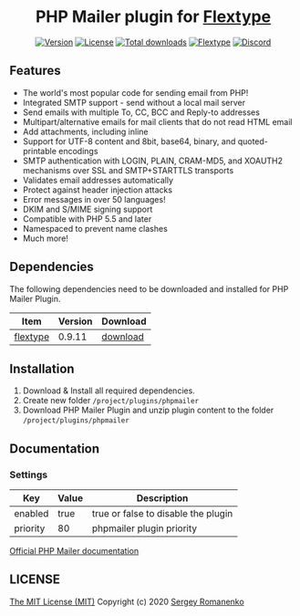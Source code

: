 <h1 align="center">PHP Mailer plugin for <a href="http://flextype.org/">Flextype</a></h1>

<p align="center">
<a href="https://github.com/flextype-plugins/phpmailer/releases"><img alt="Version" src="https://img.shields.io/github/release/flextype-plugins/phpmailer.svg?label=version&color=black"></a> <a href="https://github.com/flextype-plugins/phpmailer"><img src="https://img.shields.io/badge/license-MIT-blue.svg?color=black" alt="License"></a> <a href="https://github.com/flextype-plugins/phpmailer"><img src="https://img.shields.io/github/downloads/flextype-plugins/phpmailer/total.svg?color=black" alt="Total downloads"></a> <a href="https://github.com/flextype/flextype"><img src="https://img.shields.io/badge/Flextype-0.9.11-green.svg" alt="Flextype"></a> <a href=""><img src="https://img.shields.io/discord/423097982498635778.svg?logo=discord&color=black&label=Discord%20Chat" alt="Discord"></a>
</p>

## Features

* The world's most popular code for sending email from PHP!
* Integrated SMTP support - send without a local mail server
* Send emails with multiple To, CC, BCC and Reply-to addresses
* Multipart/alternative emails for mail clients that do not read HTML email
* Add attachments, including inline
* Support for UTF-8 content and 8bit, base64, binary, and quoted-printable encodings
* SMTP authentication with LOGIN, PLAIN, CRAM-MD5, and XOAUTH2 mechanisms over SSL and SMTP+STARTTLS transports
* Validates email addresses automatically
* Protect against header injection attacks
* Error messages in over 50 languages!
* DKIM and S/MIME signing support
* Compatible with PHP 5.5 and later
* Namespaced to prevent name clashes
* Much more!

## Dependencies

The following dependencies need to be downloaded and installed for PHP Mailer Plugin.

| Item | Version | Download |
|---|---|---|
| [flextype](https://github.com/flextype/flextype) | 0.9.11 | [download](https://github.com/flextype/flextype/releases) |

## Installation

1. Download & Install all required dependencies.
2. Create new folder `/project/plugins/phpmailer`
3. Download PHP Mailer Plugin and unzip plugin content to the folder `/project/plugins/phpmailer`

## Documentation

### Settings

| Key | Value | Description |
|---|---|---|
| enabled | true | true or false to disable the plugin |
| priority | 80 | phpmailer plugin priority |

[Official PHP Mailer documentation](https://github.com/PHPMailer/PHPMailer)

## LICENSE
[The MIT License (MIT)](https://github.com/flextype-plugins/phpmailer/blob/master/LICENSE.txt)
Copyright (c) 2020 [Sergey Romanenko](https://github.com/Awilum)
